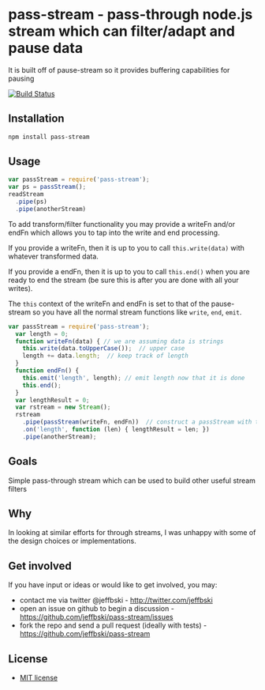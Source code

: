 # pass-stream - pass-through node.js stream which can filter/adapt and pause data

It is built off of pause-stream so it provides buffering capabilities for pausing

[![Build Status](https://secure.travis-ci.org/jeffbski/pass-stream.png?branch=master)](http://travis-ci.org/jeffbski/pass-stream)

## Installation

```bash
npm install pass-stream
```

## Usage

```javascript
var passStream = require('pass-stream');
var ps = passStream();
readStream
  .pipe(ps)
  .pipe(anotherStream)
```

To add transform/filter functionality you may provide a writeFn and/or endFn which allows you to tap into the write and end processing.

If you provide a writeFn, then it is up to you to call `this.write(data)` with whatever transformed data.

If you provide a endFn, then it is up to you to call `this.end()` when you are ready to end the stream (be sure this is after you are done with all your writes).

The `this` context of the writeFn and endFn is set to that of the pause-stream so you have all the normal stream functions like `write`, `end`, `emit`.

```javascript
var passStream = require('pass-stream');
  var length = 0;
  function writeFn(data) { // we are assuming data is strings
    this.write(data.toUpperCase());  // upper case
    length += data.length;  // keep track of length
  }
  function endFn() {
    this.emit('length', length); // emit length now that it is done
    this.end();
  }
  var lengthResult = 0;
  var rstream = new Stream();
  rstream
    .pipe(passStream(writeFn, endFn))  // construct a passStream with transformFns
    .on('length', function (len) { lengthResult = len; })
    .pipe(anotherStream);
```


## Goals

Simple pass-through stream which can be used to build other useful stream filters

## Why

In looking at similar efforts for through streams, I was unhappy with some of the design choices or implementations.

## Get involved

If you have input or ideas or would like to get involved, you may:

 - contact me via twitter @jeffbski  - <http://twitter.com/jeffbski>
 - open an issue on github to begin a discussion - <https://github.com/jeffbski/pass-stream/issues>
 - fork the repo and send a pull request (ideally with tests) - <https://github.com/jeffbski/pass-stream>

## License

 - [MIT license](http://github.com/jeffbski/pass-stream/raw/master/LICENSE)

